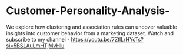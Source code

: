 # Customer-Personality-Analysis-
We explore how clustering and association rules can uncover valuable insights into customer behavior from a marketing dataset.
Watch and subscribe to my channel - https://youtu.be/7ZtlLrHYcTs?si=5BSLAuLmHTjMvHlu
